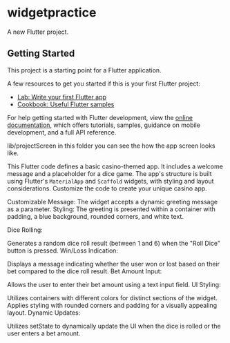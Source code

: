 # widgetpractice

A new Flutter project.

## Getting Started

This project is a starting point for a Flutter application.

A few resources to get you started if this is your first Flutter project:

- [Lab: Write your first Flutter app](https://docs.flutter.dev/get-started/codelab)
- [Cookbook: Useful Flutter samples](https://docs.flutter.dev/cookbook)

For help getting started with Flutter development, view the
[online documentation](https://docs.flutter.dev/), which offers tutorials,
samples, guidance on mobile development, and a full API reference.
 

 lib/projectScreen in this folder you can see the how the app screen looks like.


 This Flutter code defines a basic casino-themed app. It includes a welcome message and a placeholder for a dice game. The app's structure is built using Flutter's `MaterialApp` and `Scaffold` widgets, with styling and layout considerations. Customize the code to create your unique casino app.

 Customizable Message: The widget accepts a dynamic greeting message as a parameter.
 Styling: The greeting is presented within a container with padding, a blue background, rounded corners, and white text.

 Dice Rolling:

Generates a random dice roll result (between 1 and 6) when the "Roll Dice" button is pressed.
Win/Loss Indication:

Displays a message indicating whether the user won or lost based on their bet compared to the dice roll result.
Bet Amount Input:

Allows the user to enter their bet amount using a text input field.
UI Styling:

Utilizes containers with different colors for distinct sections of the widget.
Applies styling with rounded corners and padding for a visually appealing layout.
Dynamic Updates:

Utilizes setState to dynamically update the UI when the dice is rolled or the user enters a bet amount.